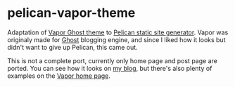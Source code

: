 pelican-vapor-theme
===================

Adaptation of [Vapor Ghost theme][1] to [Pelican static site generator][2]. Vapor was originaly made for [Ghost][3] blogging engine, and since I liked how it looks but didn't want to give up Pelican, this came out.


This is not a complete port, currently only home page and post page are ported. You can see how it looks on [my blog][4], but there's also plenty of examples on the [Vapor home page][1].

[1]: http://www.sethlilly.com/open-source/vapor/
[2]: http://blog.getpelican.com/
[3]: https://ghost.org/
[4]: http://goranperetin.com

